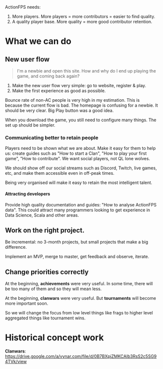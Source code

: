 ActionFPS needs:

1. More players. More players = more contributors = easier to find quality.
2. A quality player base. More quality = more good contributor retention.

# What we can do

## New user flow

> I'm a newbie and open this site. How and why do I end up playing the game, and coming back again?

1. Make the new user flow very simple: go to website, register & play.
2. Make the first experience as good as possible.

Bounce rate of non-AC people is very high in my estimation. This is because the current flow is bad. The homepage is confusing for a newbie. It should be very clear. Big Play button was a good idea.

When you download the game, you still need to configure many things. The set up should be simpler.

### Communicating better to retain people

Players need to be shown what we are about. Make it easy for them to help us: create guides such as "How to start a Clan", "How to play your first game", "How to contribute". We want social players, not QL lone wolves.

We should show off our social streams such as Discord, Twitch, live games, etc, and make them accessible even in off-peak times.

Being very organised will make it easy to retain the most intelligent talent.

#### Attracting developers

Provide high quality documentation and guides: "How to analyse ActionFPS data". This could attract many programmers looking to get experience in Data Science, Scala and other areas.

## Work on the right project.

Be incremental: no 3-month projects, but small projects that make a big difference.

Implement an MVP, merge to master, get feedback and observe, iterate.

## Change priorities correctly

At the beginning, __achievements__ were very useful. In some time, there will be too many of them and so they will mean less.

At the beginning, __clanwars__ were very useful. But __tournaments__ will become more important soon.

So we will change the focus from low level things like frags to higher level aggregated things like tournament wins.


# Historical concept work

**Clanwars**: https://drive.google.com/a/vynar.com/file/d/0B7BXpjZMKCAIb3RsS2c5SG94TVk/view